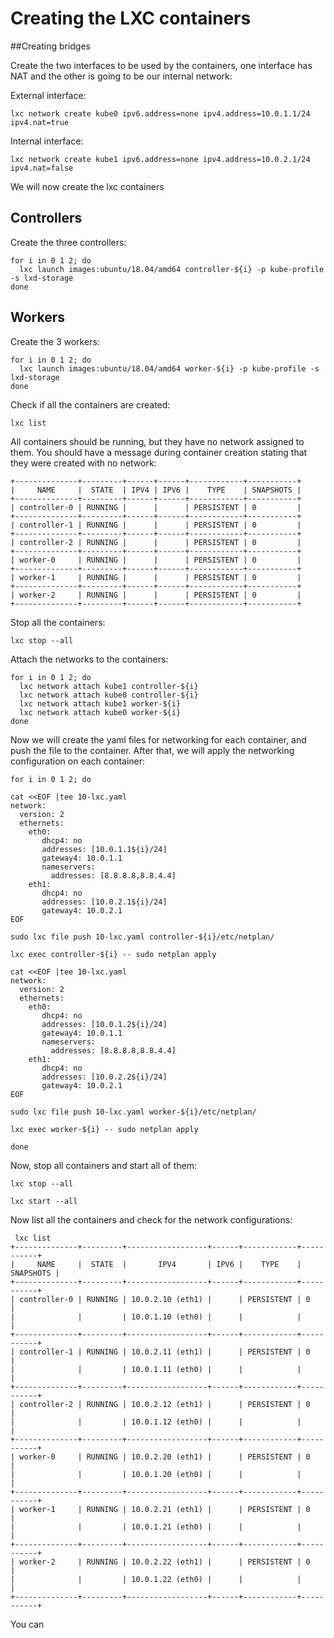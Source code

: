 # Creating the LXC containers

##Creating bridges

Create the two interfaces to be used by the containers, one interface has NAT and the other is going to be our internal network:

External interface:
```
lxc network create kube0 ipv6.address=none ipv4.address=10.0.1.1/24 ipv4.nat=true
```

Internal interface:
```
lxc network create kube1 ipv6.address=none ipv4.address=10.0.2.1/24 ipv4.nat=false
```

We will now create the lxc containers 

## Controllers

Create the three controllers:
```
for i in 0 1 2; do
  lxc launch images:ubuntu/18.04/amd64 controller-${i} -p kube-profile -s lxd-storage
done
```

## Workers

Create the 3 workers:
```
for i in 0 1 2; do
  lxc launch images:ubuntu/18.04/amd64 worker-${i} -p kube-profile -s lxd-storage
done

```

Check if all the containers are created:
```
lxc list
```

All containers should be running, but they have no network assigned to them. You should have a message during container creation stating that they were created with no network:

```
+--------------+---------+------+------+------------+-----------+
|     NAME     |  STATE  | IPV4 | IPV6 |    TYPE    | SNAPSHOTS |
+--------------+---------+------+------+------------+-----------+
| controller-0 | RUNNING |      |      | PERSISTENT | 0         |
+--------------+---------+------+------+------------+-----------+
| controller-1 | RUNNING |      |      | PERSISTENT | 0         |
+--------------+---------+------+------+------------+-----------+
| controller-2 | RUNNING |      |      | PERSISTENT | 0         |
+--------------+---------+------+------+------------+-----------+
| worker-0     | RUNNING |      |      | PERSISTENT | 0         |
+--------------+---------+------+------+------------+-----------+
| worker-1     | RUNNING |      |      | PERSISTENT | 0         |
+--------------+---------+------+------+------------+-----------+
| worker-2     | RUNNING |      |      | PERSISTENT | 0         |
+--------------+---------+------+------+------------+-----------+
````

Stop all the containers:
```
lxc stop --all 
```

Attach the networks to the containers:
```
for i in 0 1 2; do
  lxc network attach kube1 controller-${i}
  lxc network attach kube0 controller-${i}
  lxc network attach kube1 worker-${i}
  lxc network attach kube0 worker-${i}
done
```

Now we will create the yaml files for networking for each container, and push the file to the container. After that, we will apply the networking configuration on each container:
```
for i in 0 1 2; do

cat <<EOF |tee 10-lxc.yaml 
network:
  version: 2
  ethernets:
    eth0:
       dhcp4: no
       addresses: [10.0.1.1${i}/24]
       gateway4: 10.0.1.1
       nameservers:
         addresses: [8.8.8.8,8.8.4.4]
    eth1:
       dhcp4: no
       addresses: [10.0.2.1${i}/24]
       gateway4: 10.0.2.1
EOF

sudo lxc file push 10-lxc.yaml controller-${i}/etc/netplan/

lxc exec controller-${i} -- sudo netplan apply

cat <<EOF |tee 10-lxc.yaml 
network:
  version: 2
  ethernets:
    eth0:
       dhcp4: no
       addresses: [10.0.1.2${i}/24]
       gateway4: 10.0.1.1
       nameservers:
         addresses: [8.8.8.8,8.8.4.4]
    eth1:
       dhcp4: no
       addresses: [10.0.2.2${i}/24]
       gateway4: 10.0.2.1
EOF

sudo lxc file push 10-lxc.yaml worker-${i}/etc/netplan/

lxc exec worker-${i} -- sudo netplan apply

done
```

Now, stop all containers and start all of them:
```
lxc stop --all
```

```
lxc start --all
```

Now list all the containers and check for the network configurations:
```
 lxc list
+--------------+---------+------------------+------+------------+-----------+
|     NAME     |  STATE  |       IPV4       | IPV6 |    TYPE    | SNAPSHOTS |
+--------------+---------+------------------+------+------------+-----------+
| controller-0 | RUNNING | 10.0.2.10 (eth1) |      | PERSISTENT | 0         |
|              |         | 10.0.1.10 (eth0) |      |            |           |
+--------------+---------+------------------+------+------------+-----------+
| controller-1 | RUNNING | 10.0.2.11 (eth1) |      | PERSISTENT | 0         |
|              |         | 10.0.1.11 (eth0) |      |            |           |
+--------------+---------+------------------+------+------------+-----------+
| controller-2 | RUNNING | 10.0.2.12 (eth1) |      | PERSISTENT | 0         |
|              |         | 10.0.1.12 (eth0) |      |            |           |
+--------------+---------+------------------+------+------------+-----------+
| worker-0     | RUNNING | 10.0.2.20 (eth1) |      | PERSISTENT | 0         |
|              |         | 10.0.1.20 (eth0) |      |            |           |
+--------------+---------+------------------+------+------------+-----------+
| worker-1     | RUNNING | 10.0.2.21 (eth1) |      | PERSISTENT | 0         |
|              |         | 10.0.1.21 (eth0) |      |            |           |
+--------------+---------+------------------+------+------------+-----------+
| worker-2     | RUNNING | 10.0.2.22 (eth1) |      | PERSISTENT | 0         |
|              |         | 10.0.1.22 (eth0) |      |            |           |
+--------------+---------+------------------+------+------------+-----------+
```

You can 
